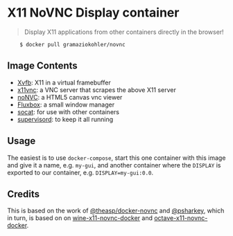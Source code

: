# X11 NoVNC Display container

> Display X11 applications from other containers directly in the browser!

```console
    $ docker pull gramaziokohler/novnc
```

## Image Contents

* [Xvfb](http://www.x.org/releases/X11R7.6/doc/man/man1/Xvfb.1.xhtml): X11 in a virtual framebuffer
* [x11vnc](http://www.karlrunge.com/x11vnc/): a VNC server that scrapes the above X11 server
* [noNVC](https://kanaka.github.io/noVNC/): a HTML5 canvas vnc viewer
* [Fluxbox](http://www.fluxbox.org/): a small window manager
* [socat](http://www.dest-unreach.org/socat/): for use with other containers
* [supervisord](http://supervisord.org): to keep it all running

## Usage

The easiest is to use `docker-compose`, start this one container with this image and give it a name, e.g. `my-gui`, and another container where the `DISPLAY` is exported to our container, e.g. `DISPLAY=my-gui:0.0`.

## Credits

This is based on the work of [@theasp/docker-novnc](https://github.com/theasp/docker-novnc) and [@psharkey](https://github.com/psharkey/docker/tree/master/novnc), which in turn, is based on on [wine-x11-novnc-docker](https://github.com/solarkennedy/wine-x11-novnc-docker) and [octave-x11-novnc-docker](https://hub.docker.com/r/epflsti/octave-x11-novnc-docker/).